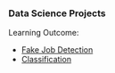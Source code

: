 ### Data Science Projects

Learning Outcome:<br>
- [Fake Job Detection](/Fake%20Job%20Detection) <br>
- [Classification](/Classificarion) <br>